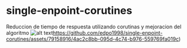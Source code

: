 # single-enpoint-corutines
Reduccion de tiempo de respuesta utilizando corutinas y mejoracion del algoritmo
![alt text](https://github.com/edpo1998/single-enpoint-corutines/assets/79158916/4ac2c8bb-095d-4c74-b976-559769fa019c)https://github.com/edpo1998/single-enpoint-corutines/assets/79158916/4ac2c8bb-095d-4c74-b976-559769fa019c)
